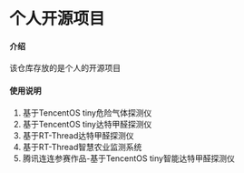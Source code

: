 # 个人开源项目

#### 介绍
该仓库存放的是个人的开源项目

#### 使用说明

1.  基于TencentOS tiny危险气体探测仪
2.  基于TencentOS tiny达特甲醛探测仪
3.  基于RT-Thread达特甲醛探测仪
4.  基于RT-Thread智慧农业监测系统
5.  腾讯连连参赛作品-基于TencentOS tiny智能达特甲醛探测仪
